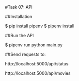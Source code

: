 #Task 07: API

##Installation

$ pip install pipenv 
$ pipenv install 

##Run the API

$ pipenv run python main.py

##Send requests to:

http://localhost:5000/api/status

http://localhost:5000/api/movies
